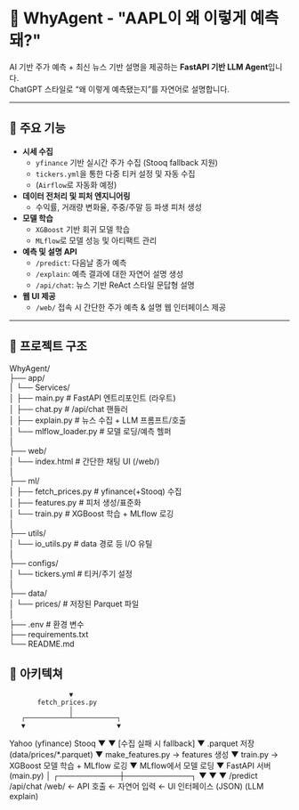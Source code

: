 # 🧠 WhyAgent - "AAPL이 왜 이렇게 예측돼?"

AI 기반 주가 예측 + 최신 뉴스 기반 설명을 제공하는 **FastAPI 기반 LLM Agent**입니다.  
ChatGPT 스타일로 “왜 이렇게 예측됐는지”를 자연어로 설명합니다.

---

## 🔧 주요 기능

- **시세 수집**  
  - `yfinance` 기반 실시간 주가 수집 (Stooq fallback 지원)
  - `tickers.yml`을 통한 다중 티커 설정 및 자동 수집
  - (`Airflow`로 자동화 예정)
- **데이터 전처리 및 피처 엔지니어링**
  - 수익률, 거래량 변화율, 주중/주말 등 파생 피처 생성
- **모델 학습**
  - `XGBoost` 기반 회귀 모델 학습
  - `MLflow`로 모델 성능 및 아티팩트 관리
- **예측 및 설명 API**
  - `/predict`: 다음날 종가 예측
  - `/explain`: 예측 결과에 대한 자연어 설명 생성
  - `/api/chat`: 뉴스 기반 ReAct 스타일 문답형 설명
- **웹 UI 제공**
  - `/web/` 접속 시 간단한 주가 예측 & 설명 웹 인터페이스 제공

---

## 📁 프로젝트 구조

WhyAgent/  
├── app/  
│   └── Services/  
│       ├── main.py              # FastAPI 엔트리포인트 (라우트)  
│       ├── chat.py              # /api/chat 핸들러  
│       ├── explain.py           # 뉴스 수집 + LLM 프롬프트/호출  
│       └── mlflow_loader.py     # 모델 로딩/예측 헬퍼  
│  
├── web/  
│   └── index.html               # 간단한 채팅 UI (/web/)  
│  
├── ml/  
│   ├── fetch_prices.py          # yfinance(+Stooq) 수집  
│   ├── features.py              # 피처 생성/표준화  
│   └── train.py                 # XGBoost 학습 + MLflow 로깅  
│  
├── utils/  
│   └── io_utils.py              # data 경로 등 I/O 유틸  
│  
├── configs/  
│   └── tickers.yml              # 티커/주기 설정  
│  
├── data/  
│   └── prices/                  # 저장된 Parquet 파일  
│  
├── .env                         # 환경 변수  
├── requirements.txt  
└── README.md  
  


## 🚧 아키텍쳐  
  
                   ▼
           fetch_prices.py
                   │
       ┌───────────┴───────────┐
       ▼                       ▼
  Yahoo (yfinance)         Stooq
       ▼                       ▼
        [수집 실패 시 fallback]
                   ▼
    .parquet 저장 (data/prices/*.parquet)
                   ▼
        make_features.py → features 생성
                   ▼
   train.py → XGBoost 모델 학습 + MLflow 로깅
                   ▼
           MLflow에서 모델 로딩
                   ▼
           FastAPI 서버 (main.py)
                   │
       ┌───────────┼────────────┐
       ▼           ▼            ▼
   /predict     /api/chat      /web/
 ← API 호출    ← 자연어 입력   ← UI 인터페이스
 (JSON)         (LLM explain)
